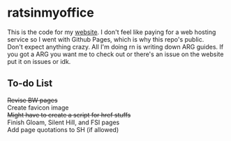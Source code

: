 # ratsinmyoffice
This is the code for my <a href="https://ratsinmyoffice.org">website</a>. I don't feel like paying for a web hosting service so I went with Github Pages, which is why this repo's public.
<br>
Don't expect anything crazy. All I'm doing rn is writing down ARG guides. If you got a ARG you want me to check out or there's an issue on the website put it on issues or idk.

## To-do List
~~Revise BW pages~~<br>
Create favicon image<br>
~~Might have to create a script for href stuffs~~<br>
Finish Gloam, Silent Hill, and FSI pages<br>
Add page quotations to SH (if allowed)<br>
